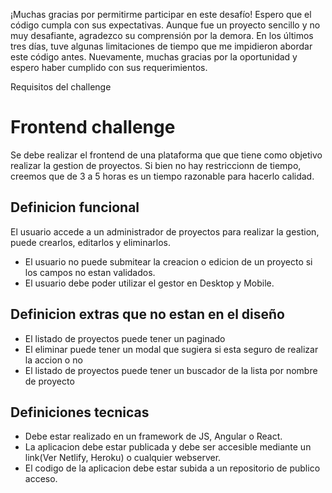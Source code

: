 ¡Muchas gracias por permitirme participar en este desafío! Espero que el código cumpla con sus expectativas. Aunque fue un proyecto sencillo y no muy desafiante, agradezco su comprensión por la demora. En los últimos tres días, tuve algunas limitaciones de tiempo que me impidieron abordar este código antes. Nuevamente, muchas gracias por la oportunidad y espero haber cumplido con sus requerimientos.

Requisitos del challenge

# Frontend challenge
Se debe realizar el frontend de una plataforma que que tiene como objetivo realizar la gestion de proyectos.
Si bien no hay restriccionn de tiempo, creemos que de 3 a 5 horas es un tiempo razonable para hacerlo calidad.

## Definicion funcional
El usuario accede a un administrador de proyectos para realizar la gestion, puede crearlos, editarlos y eliminarlos.

* El usuario no puede submitear la creacion o edicion de un proyecto si los campos no estan validados.
* El usuario debe poder utilizar el gestor en Desktop y Mobile.

## Definicion extras que no estan en el diseño
* El listado de proyectos puede tener un paginado
* El eliminar puede tener un modal que sugiera si esta seguro de realizar la accion o no
* El listado de proyectos puede tener un buscador de la lista por nombre de proyecto

## Definiciones tecnicas
* Debe estar realizado en un framework de JS, Angular o React.
* La aplicacion debe estar publicada y debe ser accesible mediante un link(Ver Netlify, Heroku) o cualquier webserver.
* El codigo de la aplicacion debe estar subida a un repositorio de publico acceso.